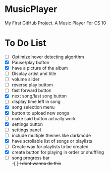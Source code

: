 # MusicPlayer
My First GitHub Project. A Music Player For CS 10

# To Do List
-[ ] Optimize hover detecting algorithm
-[X] Pause/play button<br>
-[X] have a picture of the album<br>
-[ ] Display artist and title<br>
-[ ] volume slider <br>
-[ ] reverse play buttom <br>
-[ ] fast forward button <br>
-[X] next song/last song button <br>
-[ ] display time left in song <br>
-[X] song selection menu <br>
-[X] button to upload new songs <br>
-[ ] make said button actually work
-[X] settings button <br>
-[ ] settings panel <br>
-[ ] include multiple themes like darkmode <br>
-[X] have scrollable list of songs or playlists <br>
-[ ] Create way for playlists to be created <br>
-[X] create button for playing in order or shuffling <br>
-[ ] song progress bar <br>
-[ ]<del> I dont wanna do this</del>
